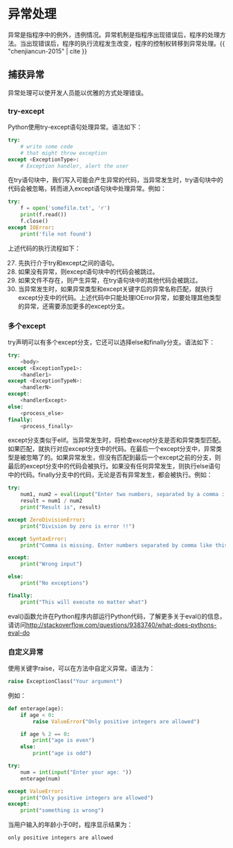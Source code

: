 # 异常处理

异常是指程序中的例外，违例情况。异常机制是指程序出现错误后，程序的处理方法。当出现错误后，程序的执行流程发生改变，程序的控制权转移到异常处理。{{ "chenjiancun-2015" | cite }}

## 捕获异常

异常处理可以使开发人员能以优雅的方式处理错误。

### try-except

Python使用try-except语句处理异常。语法如下：

```python
try:
    # write some code
    # that might throw exception
except <ExceptionType>:
    # Exception handler, alert the user
```

在try语句块中，我们写入可能会产生异常的代码，当异常发生时，try语句块中的代码会被忽略，转而进入except语句块中处理异常。例如：

```python
try:
    f = open('somefile.txt', 'r')
    print(f.read())
    f.close()
except IOError:
    print('file not found')
```

上述代码的执行流程如下：

27. 先执行介于try和except之间的语句。
28. 如果没有异常，则except语句块中的代码会被跳过。
29. 如果文件不存在，则产生异常，在try语句块中的其他代码会被跳过。
30. 当异常发生时，如果异常类型和except关键字后的异常名称匹配，就执行except分支中的代码。上述代码中只能处理IOError异常，如要处理其他类型的异常，还需要添加更多的except分支。

### 多个except

try声明可以有多个except分支，它还可以选择else和finally分支。语法如下：

```python
try:
    <body>
except <ExceptionType1>:
    <handler1>
except <ExceptionTypeN>:
    <handlerN>
except:
    <handlerExcept>
else:
    <process_else>
finally:
    <process_finally>
```

except分支类似于elif。当异常发生时，将检查except分支是否和异常类型匹配。如果匹配，就执行对应except分支中的代码。在最后一个except分支中，异常类型是被忽略了的。如果异常发生，但没有匹配到最后一个except之前的分支，则最后的except分支中的代码会被执行。如果没有任何异常发生，则执行else语句中的代码。finally分支中的代码，无论是否有异常发生，都会被执行。例如：

```python
try:
    num1, num2 = eval(input("Enter two numbers, separated by a comma : "))
    result = num1 / num2
    print("Result is", result)

except ZeroDivisionError:
    print("Division by zero is error !!")

except SyntaxError:
    print("Comma is missing. Enter numbers separated by comma like this 1, 2")

except:
    print("Wrong input")

else:
    print("No exceptions")

finally:
    print("This will execute no matter what")
```

eval()函数允许在Python程序内部运行Python代码，了解更多关于eval()的信息，请访问<http://stackoverflow.com/questions/9383740/what-does-pythons-eval-do>

### 自定义异常

使用关键字raise，可以在方法中自定义异常。语法为：

```python
raise ExceptionClass("Your argument")
```

例如：

```python
def enterage(age):
    if age < 0:
        raise ValueError("Only positive integers are allowed")

    if age % 2 == 0:
        print("age is even")
    else:
        print("age is odd")

try:
    num = int(input("Enter your age: "))
    enterage(num)

except ValueError:
    print("Only positive integers are allowed")
except:
    print("something is wrong")
```
当用户输入的年龄小于0时，程序显示结果为：

```python
only positive integers are allowed
```

